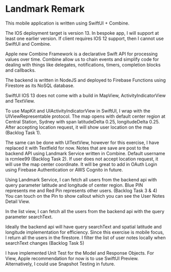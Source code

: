 # Landmark Remark

This mobile application is written using SwiftUI + Combine. 

The IOS deployment target is version 13. In bespoke app, I will support at least one earlier version. 
If client requires IOS 12 support, then I cannot use SwiftUI and Combine. 

Apple new Combine Framework is a declarative Swift API for processing values over time. 
Combine allow us to chain events and simplify code for dealing with things like delegates, notifications, timers, completion blocks and callbacks.

The backend is written in NodeJS and deployed to Firebase Functions using Firestore as its NoSQL database.

SwiftUI IOS 13 does not come with a build in MapView, ActivityIndicatorView and TextView.

To use MapKit and UIActivityIndicatorView in SwiftUI, I wrap with the UIViewRepresentable protocol. 
The map opens with default center region at Central Station, Sydney with span latitudeDelta 0.25, longitudeDelta 0.25.
After accepting location request, it will show user location on the map (Backlog Task 1). 

The same can be done with UITextView, however for this exercise, I have replaced it with Textfield for now. 
Notes that are save are post to the backend API using Landmark Service written in Combine. Default username is rcmlee99 (Backlog Task 2). If user does not accept location request, it will use the map center coordinate.
It will be great to add in OAuth Login using Firebase Authentication or AWS Cognito in future.

Using Landmark Service, I can fetch all users from the backend api with query parameter latitude and longitude of center region.
Blue PIN represents me and Red Pin represents other users. (Backlog Task 3 & 4)
You can touch on the Pin to show callout which you can see the User Notes Detail View. 

In the list view, I can fetch all the users from the backend api with the query parameter searchText.

Ideally the backend api will have query searchText and spatial latitude and longitude implementation for efficiency. 
Since this exercise is mobile focus, I return all the users in the firestore. I filter the list of user notes locally when searchText changes (Backlog Task 5)

I have implemented Unit Test for the Model and Response Objects. For View, Apple recommendation for now is to use SwiftUI Preview. Alternatively, I could use Snapshot Testing in future.


